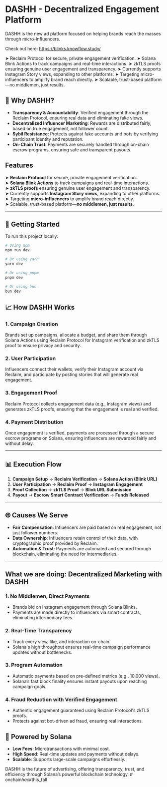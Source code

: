 
# DASHH - Decentralized Engagement Platform

DASHH is the new ad platform focused on helping brands reach the masses through micro-influencers. 

Check out here: https://blinks.knowflow.study/

➤ Reclaim Protocol for secure, private engagement verification.
➤ Solana Blink Actions to track campaigns and real-time interactions.
➤ zkTLS proofs ensuring genuine user engagement and transparency.
➤ Currently supports Instagram Story views, expanding to other platforms.
➤ Targeting micro-influencers to amplify brand reach directly.
➤ Scalable, trust-based platform—no middlemen, just results.

## 🌟 Why DASHH?

- **Transparency & Accountability**: Verified engagement through the Reclaim Protocol, ensuring real data and eliminating fake views.
- **Decentralized Influencer Marketing**: Rewards are distributed fairly, based on true engagement, not follower count.
- **Sybil Resistance**: Protects against fake accounts and bots by verifying participant identity and reputation.
- **On-Chain Trust**: Payments are securely handled through on-chain escrow programs, ensuring safe and transparent payouts.

## Features

➤ **Reclaim Protocol** for secure, private engagement verification.  
➤ **Solana Blink Actions** to track campaigns and real-time interactions.  
➤ **zkTLS proofs** ensuring genuine user engagement and transparency.  
➤ Currently supports **Instagram Story views**, expanding to other platforms.  
➤ Targeting **micro-influencers** to amplify brand reach directly.  
➤ Scalable, trust-based platform—**no middlemen, just results**.


---

## 🚀 Getting Started

To run this project locally:

```bash
# Using npm
npm run dev

# Or using yarn
yarn dev

# Or using pnpm
pnpm dev

# Or using bun
bun dev
```

## 📈 How DASHH Works

### 1. **Campaign Creation**
Brands set up campaigns, allocate a budget, and share them through Solana Actions using Reclaim Protocol for Instagram verification and zkTLS proof to ensure privacy and security.

### 2. **User Participation**
Influencers connect their wallets, verify their Instagram account via Reclaim, and participate by posting stories that will generate real engagement.

### 3. **Engagement Proof**
Reclaim Protocol collects engagement data (e.g., Instagram views) and generates zkTLS proofs, ensuring that the engagement is real and verified.

### 4. **Payment Distribution**
Once engagement is verified, payments are processed through a secure escrow programs on Solana, ensuring influencers are rewarded fairly and without delay.

---


## 📊 Execution Flow

1. **Campaign Setup** → **Reclaim Verification** → **Solana Action (Blink URL)**
2. **User Participation** → **Reclaim Proof** → **Instagram Engagement**
3. **Proof Collection** → **zkTLS Proof** → **Blink URL Submission**
4. **Payout** → **Escrow Smart Contract Verification** → **Funds Released**

---

## 🌐 Causes We Serve

- **Fair Compensation**: Influencers are paid based on real engagement, not just follower numbers.
- **Data Ownership**: Influencers retain control of their data, with cryptographic proof provided by Reclaim.
- **Automation & Trust**: Payments are automated and secured through blockchain, eliminating the need for intermediaries.

---

## What we are doing: Decentralized Marketing with DASHH

### 1. **No Middlemen, Direct Payments**
- Brands bid on Instagram engagement through Solana Blinks.
- Payments are made directly to influencers via smart contracts, eliminating intermediary fees.

### 2. **Real-Time Transparency**
- Track every view, like, and interaction on-chain.
- Solana's high throughput ensures real-time campaign performance updates without bottlenecks.

### 3. **Program Automation**
- Automatic payments based on pre-defined metrics (e.g., 10,000 views).
- Solana’s fast block finality ensures instant payouts upon reaching campaign goals.

### 4. **Fraud Reduction with Verified Engagement**
- Authentic engagement guaranteed using Reclaim Protocol's zkTLS proofs.
- Protects against bot-driven ad fraud, ensuring real interactions.

## 🔗 Powered by Solana
- **Low Fees**: Microtransactions with minimal cost.
- **High Speed**: Real-time updates and payments without delays.
- **Scalable**: Supports large-scale campaigns effortlessly.

DASHH is the future of advertising, offering transparency, trust, and efficiency through Solana’s powerful blockchain technology.
#   o n c h a i n _ h a c k _ t h i s _ f a l l  
 